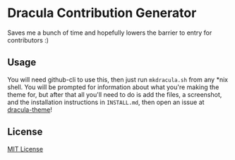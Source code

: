 # Dracula Contribution Generator

Saves me a bunch of time and hopefully lowers the barrier to entry for
contributors :)

## Usage

You will need github-cli to use this, then just run `mkdracula.sh` from any
\*nix shell. You will be prompted for information about what you're making the
theme for, but after that all you'll need to do is add the files, a screenshot,
and the installation instructions in `INSTALL.md`, then open an
issue at [dracula-theme](https://github.com/dracula/dracula-theme)!

## License

[MIT License](./LICENSE)
